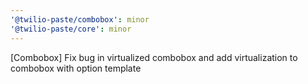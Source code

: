 ```yaml
---
'@twilio-paste/combobox': minor
'@twilio-paste/core': minor
---
```


[Combobox] Fix bug in virtualized combobox and add virtualization to combobox with option template
